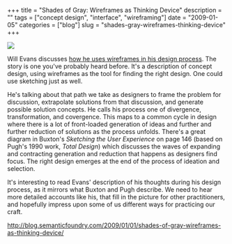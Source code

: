 +++
title = "Shades of Gray: Wireframes as Thinking Device"
description = ""
tags = ["concept design", "interface", "wireframing"]
date = "2009-01-05"
categories = ["blog"]
slug = "shades-gray-wireframes-thinking-device"
+++



  <div class="notebook-screenshot"><a href="http://blog.semanticfoundry.com/2009/01/01/shades-of-gray-wireframes-as-thinking-device/"><img src="/media/notebook/wireframes-thinking-device.jpg" class="notebook-image" /></a></div><p>Will Evans discusses <a href="http://blog.semanticfoundry.com/2009/01/01/shades-of-gray-wireframes-as-thinking-device/">how he uses wireframes in his design process</a>. The story is one you've probably heard before. It's a description of concept design, using wireframes as the tool for finding the right design. One could use sketching just as well. </p>
<p>He's talking about that path we take as designers to frame the problem for discussion, extrapolate solutions from that discussion, and generate possible solution concepts. He calls his process one of divergence, transformation, and covergence. This maps to a common cycle in design where there is a lot of front-loaded generation of ideas and further and further reduction of solutions as the process unfolds. There's a great diagram in Buxton's <i>Sketching the User Experience</i> on page 146 (based on Pugh's 1990 work, <i>Total Design</i>) which discusses the waves of expanding and contracting generation and reduction that happens as designers find focus. The right design emerges at the end of the process of ideation and selection.</p>
<p>It's interesting to read Evans' description of his thoughts during his design process, as it mirrors what Buxton and Pugh describe. We need to hear more detailed accounts like his, that fill in the picture for other practitioners, and hopefully impress upon some of us different ways for practicing our craft.</p>
    
  <a href="http://blog.semanticfoundry.com/2009/01/01/shades-of-gray-wireframes-as-thinking-device/">http://blog.semanticfoundry.com/2009/01/01/shades-of-gray-wireframes-as-thinking-device/</a>
